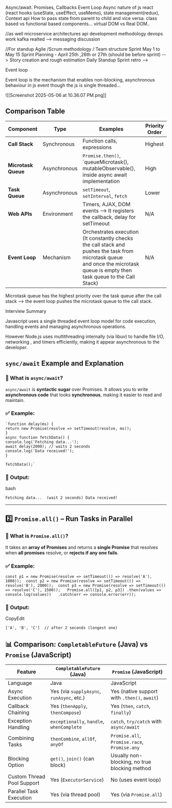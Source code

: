 Async/await. Promises, Callbacks
Event Loop
Async nature of js
react (react hooks (useState, useEffect, useMemo), state management(redux), Context api
How to pass state from parent to child and vice versa.
class based vs functional based components...
virtual DOM vs Real DOM..

//as well 
microservice architectures
api development methodology 
devops work
kafka realted --> messaging discussion


//For standup
Agile /Scrum methodology / Team structure
Sprint May 1 to May 15
Sprint Planning - April 25th ,26th or 27th (should be before sprint) --> Story creation and rough estimation
Daily Standup
Sprint retro --> 




Event loop

Event loop is the mechanism that enables non-blocking, asynchronous behaviour in js event though the js is single threaded...




![[Screenshot 2025-05-06 at 10.36.07 PM.png]]

## Comparison Table

| Component           | Type         | Examples                                                                                                                                                                          | Priority Order |
| ------------------- | ------------ | --------------------------------------------------------------------------------------------------------------------------------------------------------------------------------- | -------------- |
| **Call Stack**      | Synchronous  | Function calls, expressions                                                                                                                                                       | Highest        |
| **Microtask Queue** | Asynchronous | `Promise.then()`, `queueMicrotask(), mutableObservable(), inside async await implementation                                                                                       | High           |
| **Task Queue**      | Asynchronous | `setTimeout`, `setInterval`, `fetch`                                                                                                                                              | Lower          |
| **Web APIs**        | Environment  | Timers, AJAX, DOM events --> It registers the callback, delay for setTimeout                                                                                                      | N/A            |
| **Event Loop**      | Mechanism    | Orchestrates execution (It constantly checks the call stack and pushes the task from microtask queue <br>and once the microtask queue is empty then task queue to the Call Stack) | N/A            |


Microtask queue has the highest priority over the task queue after the call stack --> the event loop pushes the microtask queue to the call stack.



Interview Summary

Javascript uses a single threaded event loop model for code execution, handling events and managing asynchronous operations.

However Node.js uses multithreading internally (via libuv) to handle file I/O, networking , and timers efficiently, making it appear asynchronous to the developer.

## **`sync/await` Example and Explanation**

### 🔧 What is `async/await`?

`async/await` is **syntactic sugar** over Promises. It allows you to write **asynchronous code** that looks **synchronous**, making it easier to read and maintain.

### ✅ Example:

```
`function delay(ms) { 
return new Promise(resolve => setTimeout(resolve, ms));
} 
async function fetchData() { 
console.log('Fetching data...'); 
await delay(2000); // waits 2 seconds  
console.log('Data received!');
}  

fetchData();`
```

### 🔄 Output:

bash

`Fetching data... 
(wait 2 seconds)
Data received!`

---

## 2️⃣ **`Promise.all()` – Run Tasks in Parallel**

### 🔧 What is `Promise.all()`?

It takes an **array of Promises** and returns a **single Promise** that resolves when **all promises** resolve, or **rejects if any one fails**.

### ✅ Example:


`const p1 = new Promise(resolve => setTimeout(() => resolve('A'), 1000)); 
const p2 = new Promise(resolve => setTimeout(() => resolve('B'), 2000)); 
const p3 = new Promise(resolve => setTimeout(() => resolve('C'), 1500));  
Promise.all([p1, p2, p3]) .then(values => console.log(values))   .catch(err => console.error(err));`

### 🔄 Output:


CopyEdit

`['A', 'B', 'C']  // after 2 seconds (longest one)`


## 📊 Comparison: `CompletableFuture` (Java) vs `Promise` (JavaScript)

| Feature                    | `CompletableFuture` (Java)                | `Promise` (JavaScript)                        |
| -------------------------- | ----------------------------------------- | --------------------------------------------- |
| Language                   | Java                                      | JavaScript                                    |
| Async Execution            | Yes (via `supplyAsync`, `runAsync`, etc.) | Yes (native support with `.then()`, `await`)  |
| Callback Chaining          | Yes (`thenApply`, `thenCompose`)          | Yes (`then`, `catch`, `finally`)              |
| Exception Handling         | `exceptionally`, `handle`, `whenComplete` | `catch`, `try/catch` with `async/await`       |
| Combining Tasks            | `thenCombine`, `allOf`, `anyOf`           | `Promise.all`, `Promise.race`, `Promise.any`  |
| Blocking Option            | `get()`, `join()` (can block)             | Usually non-blocking, no true blocking method |
| Custom Thread Pool Support | Yes (`ExecutorService`)                   | No (uses event loop)                          |
| Parallel Task Execution    | Yes (via thread pool)                     | Yes (via `Promise.all`)                       |
